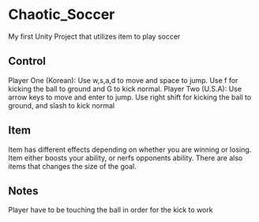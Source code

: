 # Chaotic_Soccer
My first Unity Project that utilizes item to play soccer

## Control
Player One (Korean): Use w,s,a,d to move and space to jump. Use f for kicking the ball to ground and G to kick normal. 
Player Two (U.S.A):  Use arrow keys to move and enter to jump. Use right shift for kicking the ball to ground, and slash to kick normal

## Item
Item has different effects depending on whether you are winning or losing.
Item either boosts your ability, or nerfs opponents ability. There are also items that changes the size of the goal.

## Notes
Player have to be touching the ball in order for the kick to work
